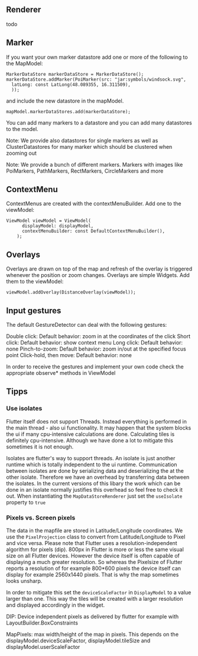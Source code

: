 ## Renderer

todo

## Marker

If you want your own marker datastore add one or more of the following to the MapModel:

    MarkerDataStore markerDataStore = MarkerDataStore();
    markerDataStore.addMarker(PoiMarker(src: "jar:symbols/windsock.svg",
      latLong: const LatLong(48.089355, 16.311509),
      ));

and include the new datastore in the mapModel.

    mapModel.markerDataStores.add(markerDataStore);

You can add many markers to a datastore and you can
add many datastores to the model.

Note: We provide also datastores for single markers as well as ClusterDatastores for many marker
which
should be clustered when zooming out

Note: We provide a bunch of different markers. Markers with images like PoiMarkers, PathMarkers,
RectMarkers, CircleMarkers and more

## ContextMenu

ContextMenus are created with the contextMenuBuilder. Add one to the viewModel:

    ViewModel viewModel = ViewModel(
          displayModel: displayModel,
          contextMenuBuilder: const DefaultContextMenuBuilder(),
        );

## Overlays

Overlays are drawn on top of the map and refresh of the overlay is triggered whenever the position
or zoom
changes. Overlays are simple Widgets. Add them to the viewModel:

    viewModel.addOverlay(DistanceOverlay(viewModel));

## Input gestures

The default GestureDetector can deal with the following gestures:

Double click: Default behavior: zoom in at the coordinates of the click
Short click: Default behavior: show context menu
Long click: Default behavior: none
Pinch-to-zoom: Default behavior: zoom in/out at the specified focus point
Click-hold, then move: Default behavior: none

In order to receive the gestures and implement your own code check the appropriate observe* methods
in ViewModel

## Tipps

### Use isolates

Flutter itself does not support Threads. Instead everything is performed in the main thread - also
ui functionality. It may happen that the system blocks the ui if many cpu-intensive calculations are
done. Calculating tiles is definitely cpu-intensive. Although we have done a lot to mitigate this
sometimes it is not enough.

Isolates are flutter's way to support threads. An isolate is just another runtime which is totally
independent to the ui runtime. Communication between isolates are done by serializing data and
deserializing the at the other isolate. Therefore we have an overhead by transferring data between
the isolates. In the current versions of this libary the work which can be done in an isolate
normally justifies this overhead so feel free to check it out. When instantiating
the ``MapDataStoreRenderer`` just set the ``useIsolate`` property to ``true``

### Pixels vs. Screen pixels

The data in the mapfile are stored in Latitude/Longitude coordinates. We use the ``PixelProjection``
class to convert from Latitude/Longitude to Pixel and vice versa. Please note that Flutter uses a
resolution-independent algorithm for pixels (dip). 800px in Flutter is more or less the same visual
size on all Flutter devices. However the device itself is often capable of displaying a much greater
resolution. So whereas the Pixelsize of Flutter reports a resolution of for example 800*600 pixels
the device itself can display for example 2560x1440 pixels. That is why the map sometimes looks
unsharp.

In order to mitigate this set the ``deviceScaleFactor`` in ``DisplayModel`` to a value larger than
one. This way the tiles will be created with a larger resolution and displayed accordingly in the
widget.

DIP: Device independent pixels as delivered by flutter for example with LayoutBuilder.BoxConstraints

MapPixels: max width/height of the map in pixels. This depends on the
displayModel.deviceScaleFactor, displayModel.tileSize and displayModel.userScaleFactor

